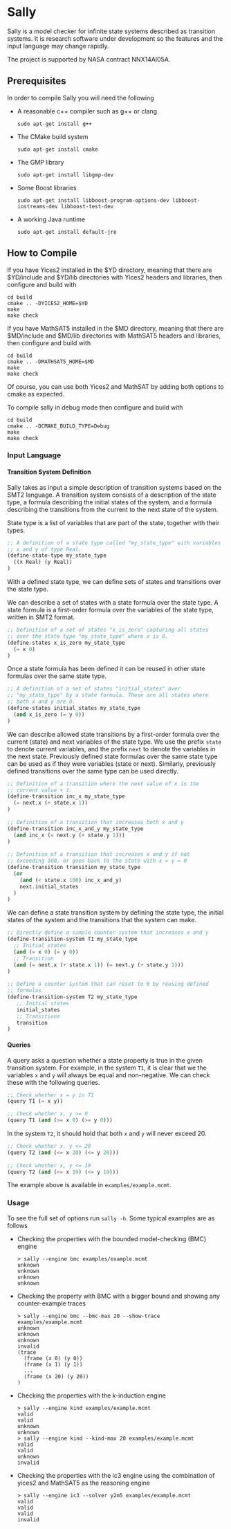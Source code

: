 # Sally

Sally is a model checker for infinite state systems described as transition 
systems. It is research software under development so the features and the 
input language may change rapidly.   

The project is supported by NASA contract NNX14AI05A.

## Prerequisites

In order to compile Sally you will need the following

* A reasonable c++ compiler such as g++ or clang
    ```
    sudo apt-get install g++
    ```
    
* The CMake build system 
    ```
    sudo apt-get install cmake
    ```

* The GMP library
    ```
    sudo apt-get install libgmp-dev
    ```
    
* Some Boost libraries
    ```
    sudo apt-get install libboost-program-options-dev libboost-iostreams-dev libboost-test-dev
    ```
    
* A working Java runtime 
    ```
    sudo apt-get install default-jre
    ```

## How to Compile

If you have Yices2 installed in the $YD directory, meaning that there are 
$YD/include and $YD/lib directories with Yices2 headers and libraries, then
configure and build with 

    cd build
    cmake .. -DYICES2_HOME=$YD
    make
    make check

If you have MathSAT5 installed in the $MD directory, meaning that there are 
$MD/include and $MD/lib directories with MathSAT5 headers and libraries, then 
configure and build with

    cd build
    cmake .. -DMATHSAT5_HOME=$MD
    make
    make check
   
Of course, you can use both Yices2 and MathSAT by adding both options to 
cmake as expected.

To compile sally in debug mode then configure and build with

    cd build
    cmake .. -DCMAKE_BUILD_TYPE=Debug
    make
    make check

### Input Language

#### Transition System Definition 

Sally takes as input a simple description of transition systems based on the 
SMT2 language. A transition system consists of a description of the state type, 
a formula describing the initial states of the system, and a formula describing 
the transitions from the current to the next state of the system.

State type is a list of variables that are part of the state, together with
their types.
```lisp
;; A definition of a state type called "my_state_type" with variables
;; x and y of type Real. 
(define-state-type my_state_type 
  ((x Real) (y Real))
)
```
With a defined state type, we can define sets of states and transitions over the
state type.

We can describe a set of states with a state formula over the state type. A 
state formula is a first-order formula over the variables of the state type, 
written in SMT2 format.
```lisp
;; Definition of a set of states "x_is_zero" capturing all states 
;; over the state type "my_state_type" where x is 0.
(define-states x_is_zero my_state_type
  (= x 0)
)
```
Once a state formula has been defined it can be reused in other state formulas
over the same state type.
```lisp
;; A definition of a set of states "initial_states" over 
;; "my_state_type" by a state formula. These are all states where 
;; both x and y are 0.
(define-states initial_states my_state_type
  (and x_is_zero (= y 0))
)
```   
We can describe allowed state transitions by a first-order formula over the 
current (state) and next variables of the state type. We use the prefix
``state`` to denote current variables, and the prefix ``next`` to denote the 
variables in the next state. Previously defined state formulas over the same
state type can be used as if they were variables (state or next). Similarly, 
previously defined transitions over the same type can be used directly. 
```lisp
;; Definition of a transition where the next value of x is the 
;; current value + 1.
(define-transition inc_x my_state_type
  (= next.x (+ state.x 1))
)   
    
;; Definition of a transition that increases both x and y
(define-transition inc_x_and_y my_state_type
  (and inc_x (= next.y (+ state.y 1)))
)
    
;; Definition of a transition that increases x and y if not 
;; exceeding 100, or goes back to the state with x = y = 0
(define-transition transition my_state_type
  (or 
    (and (< state.x 100) inc_x_and_y)
    next.initial_states
  ) 
)
```
We can define a state transition system by defining the state type, the initial
states of the system and the transitions that the system can make.
```lisp
;; Directly define a simple counter system that increases x and y
(define-transition-system T1 my_state_type
  ;; Initial states 
  (and (= x 0) (= y 0))
  ;; Transition 
  (and (= next.x (+ state.x 1)) (= next.y (+ state.y 1)))
)
    
;; Define a counter system that can reset to 0 by reusing defined
;; formulas 
(define-transition-system T2 my_state_type
   ;; Initial states
   initial_states
   ;; Transitions 
   transition
)
```

#### Queries

A query asks a question whether a state property is true in the given transition 
system. For example, in the system ``T1``, it is clear that we the 
variables ``x`` and ``y`` will always be equal and non-negative. We can check 
these with the following queries.
```lisp
;; Check whether x = y in T1
(query T1 (= x y))

;; Check whether x, y >= 0
(query T1 (and (>= x 0) (>= y 0)))
```

In the system ``T2``, it should hold that both ``x`` and ``y`` will never 
exceed 20. 
```lisp
;; Check whether x, y <= 20
(query T2 (and (<= x 20) (<= y 20)))
    
;; Check whether x, y <= 19
(query T2 (and (<= x 19) (<= y 19)))
```

The example above is available in ``examples/example.mcmt``.
    
### Usage 

To see the full set of options run ``sally -h``. Some typical examples are as 
follows

* Checking the properties with the bounded model-checking (BMC) engine
    ```
    > sally --engine bmc examples/example.mcmt
    unknown
    unknown
    unknown
    unknown
    ```
    
* Checking the property with BMC with a bigger bound and showing any 
counter-example traces
    ```
    > sally --engine bmc --bmc-max 20 --show-trace examples/example.mcmt
    unknown
    unknown
    unknown
    invalid
    (trace 
      (frame (x 0) (y 0))
      (frame (x 1) (y 1))
      ...
      (frame (x 20) (y 20))
    )
    ```
    
* Checking the properties with the k-induction engine
    ```
    > sally --engine kind examples/example.mcmt
    valid
    valid
    unknown
    unknown 
    > sally --engine kind --kind-max 20 examples/example.mcmt 
    valid
    valid
    unknown
    invalid
    ```
    
* Checking the properties with the ic3 engine using the combination of yices2
  and MathSAT5 as the reasoning engine
    ```
    > sally --engine ic3 --solver y2m5 examples/example.mcmt 
    valid
    valid
    valid
    invalid
    ```
